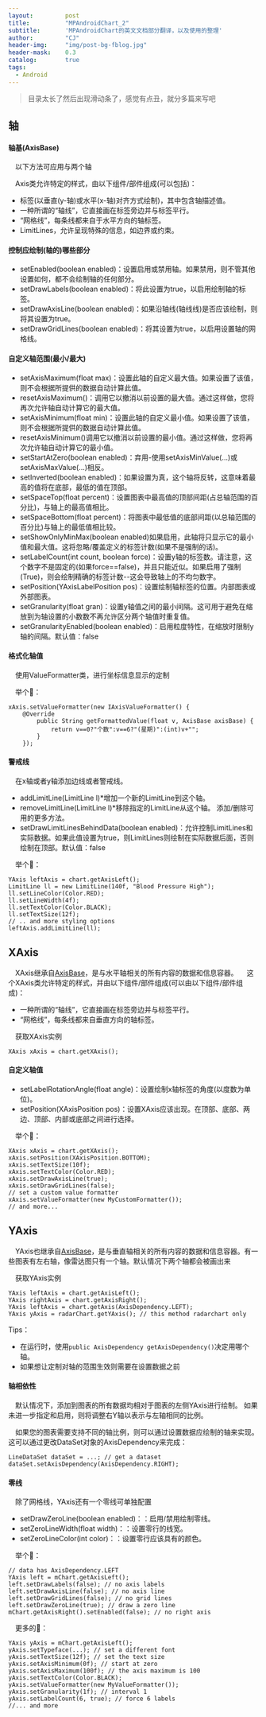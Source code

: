 ```yaml
---
layout: 		post
title: 			"MPAndroidChart_2"
subtitle: 		'MPAndroidChart的英文文档部分翻译，以及使用的整理'
author: 		"CJ"
header-img: 	"img/post-bg-fblog.jpg"
header-mask: 	0.3
catalog: 		true
tags:
  - Android
---
```

> 目录太长了然后出现滑动条了，感觉有点丑，就分多篇来写吧

## 轴
#### 轴基(AxisBase)
&emsp;以下方法可应用与两个轴  

&emsp;Axis类允许特定的样式，由以下组件/部件组成(可以包括)：

- 标签(以垂直(y-轴)或水平(x-轴)对齐方式绘制)，其中包含轴描述值。
- 一种所谓的“轴线”，它直接画在标签旁边并与标签平行。
- “网格线”，每条线都来自于水平方向的轴标签。
- LimitLines，允许呈现特殊的信息，如边界或约束。

#### 控制应绘制(轴的)哪些部分
- setEnabled(boolean enabled)：设置启用或禁用轴。如果禁用，则不管其他设置如何，都不会绘制轴的任何部分。
- setDrawLabels(boolean enabled)：将此设置为true，以启用绘制轴的标签。
- setDrawAxisLine(boolean enabled)：如果沿轴线(轴线线)是否应该绘制，则将其设置为true。
- setDrawGridLines(boolean enabled)：将其设置为true，以启用设置轴的网格线。

#### 自定义轴范围(最小/最大)
- setAxisMaximum(float max)：设置此轴的自定义最大值。如果设置了该值，则不会根据所提供的数据自动计算此值。
- resetAxisMaximum()：调用它以撤消以前设置的最大值。通过这样做，您将再次允许轴自动计算它的最大值。
- setAxisMinimum(float min)：设置此轴的自定义最小值。如果设置了该值，则不会根据所提供的数据自动计算此值。
- resetAxisMinimum()调用它以撤消以前设置的最小值。通过这样做，您将再次允许轴自动计算它的最小值。
- setStartAtZero(boolean enabled)：弃用-使用setAxisMinValue(...)或setAxisMaxValue(...)相反。
- setInverted(boolean enabled)：如果设置为真，这个轴将反转，这意味着最高的值将在底部，最低的值在顶部。
- setSpaceTop(float percent)：设置图表中最高值的顶部间距(占总轴范围的百分比)，与轴上的最高值相比。
- setSpaceBottom(float percent)：将图表中最低值的底部间距(以总轴范围的百分比)与轴上的最低值相比较。
- setShowOnlyMinMax(boolean enabled)如果启用，此轴将只显示它的最小值和最大值。这将忽略/覆盖定义的标签计数(如果不是强制的话)。
- setLabelCount(int count, boolean force)：设置y轴的标签数。请注意，这个数字不是固定的(如果force==false)，并且只能近似。如果启用了强制(True)，则会绘制精确的标签计数--这会导致轴上的不均匀数字。
- setPosition(YAxisLabelPosition pos)：设置绘制轴标签的位置。内部图表或外部图表。
- setGranularity(float gran)：设置y轴值之间的最小间隔。这可用于避免在缩放到为轴设置的小数数不再允许区分两个轴值时重复值。
- setGranularityEnabled(boolean enabled)：启用粒度特性，在缩放时限制y轴的间隔。默认值：false

#### 格式化轴值
&emsp;使用ValueFormatter类，进行坐标信息显示的定制  

&emsp;举个🌰：

	xAxis.setValueFormatter(new IAxisValueFormatter() {
		@Override
			public String getFormattedValue(float v, AxisBase axisBase) {
				return v==0?"个数":v==6?"(星期)":(int)v+"";
			}
		});

#### 警戒线
&emsp;在x轴或者y轴添加边线或者警戒线。

- addLimitLine(LimitLine l)*增加一个新的LimitLine到这个轴。
- removeLimitLine(LimitLine l)*移除指定的LimitLine从这个轴。
添加/删除可用的更多方法。
- setDrawLimitLinesBehindData(boolean enabled)：允许控制LimitLines和实际数据。如果此值设置为true，则LimitLines则绘制在实际数据后面，否则绘制在顶部。默认值：false  

&emsp;举个🌰：

	YAxis leftAxis = chart.getAxisLeft();
	LimitLine ll = new LimitLine(140f, "Blood Pressure High");
	ll.setLineColor(Color.RED);
	ll.setLineWidth(4f);
	ll.setTextColor(Color.BLACK);
	ll.setTextSize(12f);
	// .. and more styling options
	leftAxis.addLimitLine(ll);

## XAxis
&emsp;XAxis继承自[AxisBase](#轴基(AxisBase))，是与水平轴相关的所有内容的数据和信息容器。
&emsp;这个XAxis类允许特定的样式，并由以下组件/部件组成(可以由以下组件/部件组成)：

- 一种所谓的“轴线”，它直接画在标签旁边并与标签平行。
- “网格线”，每条线都来自垂直方向的轴标签。

&emsp;获取XAxis实例

	XAxis xAxis = chart.getXAxis();

#### 自定义轴值
- setLabelRotationAngle(float angle)：设置绘制x轴标签的角度(以度数为单位)。
- setPosition(XAxisPosition pos)：设置XAxis应该出现。在顶部、底部、两边、顶部、内部或底部之间进行选择。

&emsp;举个🌰：

	XAxis xAxis = chart.getXAxis();
	xAxis.setPosition(XAxisPosition.BOTTOM);
	xAxis.setTextSize(10f);
	xAxis.setTextColor(Color.RED);
	xAxis.setDrawAxisLine(true);
	xAxis.setDrawGridLines(false);
	// set a custom value formatter
	xAxis.setValueFormatter(new MyCustomFormatter()); 
	// and more...

## YAxis
&emsp;YAxis也继承自[AxisBase](#轴基(AxisBase))，是与垂直轴相关的所有内容的数据和信息容器。有一些图表有左右轴，像雷达图只有一个轴。默认情况下两个轴都会被画出来

&emsp;获取YAxis实例

	YAxis leftAxis = chart.getAxisLeft();
	YAxis rightAxis = chart.getAxisRight();
	YAxis leftAxis = chart.getAxis(AxisDependency.LEFT);
	YAxis yAxis = radarChart.getYAxis(); // this method radarchart only


Tips：

- 在运行时，使用```public AxisDependency getAxisDependency()```决定用哪个轴。
- 如果想让定制对轴的范围生效则需要在设置数据之前

#### 轴相依性
&emsp;默认情况下，添加到图表的所有数据均相对于图表的左侧YAxis进行绘制。 如果未进一步指定和启用，则将调整右Y轴以表示与左轴相同的比例。

&emsp;如果您的图表需要支持不同的轴比例，则可以通过设置数据应绘制的轴来实现。 这可以通过更改DataSet对象的AxisDependency来完成：

	LineDataSet dataSet = ...; // get a dataset
	dataSet.setAxisDependency(AxisDependency.RIGHT);

#### 零线
&emsp;除了网格线，YAxis还有一个零线可单独配置

- setDrawZeroLine(boolean enabled)：：启用/禁用绘制零线。
-  setZeroLineWidth(float width)：：设置零行的线宽。
- setZeroLineColor(int color)：：设置零行应该具有的颜色。

&emsp;举个🌰：

	// data has AxisDependency.LEFT
	YAxis left = mChart.getAxisLeft();
	left.setDrawLabels(false); // no axis labels
	left.setDrawAxisLine(false); // no axis line
	left.setDrawGridLines(false); // no grid lines
	left.setDrawZeroLine(true); // draw a zero line
	mChart.getAxisRight().setEnabled(false); // no right axis

&emsp;更多的🌰：

	YAxis yAxis = mChart.getAxisLeft();
	yAxis.setTypeface(...); // set a different font
	yAxis.setTextSize(12f); // set the text size
	yAxis.setAxisMinimum(0f); // start at zero
	yAxis.setAxisMaximum(100f); // the axis maximum is 100
	yAxis.setTextColor(Color.BLACK);
	yAxis.setValueFormatter(new MyValueFormatter());
	yAxis.setGranularity(1f); // interval 1
	yAxis.setLabelCount(6, true); // force 6 labels
	//... and more